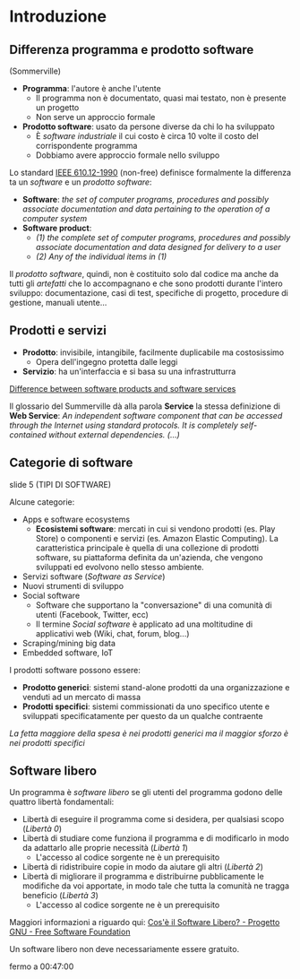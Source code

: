 
# Introduzione
## Differenza programma e prodotto software

(Sommerville)  

* **Programma**: l'autore è anche l'utente
  + Il programma non è documentato, quasi mai testato, non è presente un progetto
  + Non serve un approccio formale
* **Prodotto software**: usato da persone diverse da chi lo ha sviluppato
  + È *software industriale* il cui costo è circa 10 volte il costo del corrispondente programma
  + Dobbiamo avere approccio formale nello sviluppo  

Lo standard [IEEE 610.12-1990](https://ieeexplore.ieee.org/document/159342) (non-free) definisce formalmente la differenza ta un *software* e un *prodotto software*:  

* **Software**: *the set of computer programs, procedures and possibly associate documentation and data pertaining to the operation of a computer system*
* **Software product**:
  + *(1) the complete set of computer programs, procedures and possibly associate documentation and data designed for delivery to a user*
  + *(2) Any of the individual items in (1)*

Il *prodotto software*, quindi, non è costituito solo dal codice ma anche da tutti gli *artefatti* che lo accompagnano e che sono prodotti durante l'intero sviluppo: documentazione, casi di test, specifiche di progetto, procedure di gestione, manuali utente…  

## Prodotti e servizi

* **Prodotto**: invisibile, intangibile, facilmente duplicabile ma costosissimo
  + Opera dell'ingegno protetta dalle leggi
* **Servizio**: ha un'interfaccia e si basa su una infrastrutturra

[Difference between software products and software services](https://www.geeksforgeeks.org/difference-between-software-products-and-software-services/)

Il glossario del Summerville dà alla parola **Service** la stessa definizione di **Web Service**: *An independent software component that can be accessed through the Internet using standard protocols. It is completely self-contained without external dependencies. (...)*

## Categorie di software

slide 5 (TIPI DI SOFTWARE)


Alcune categorie:  

* Apps e software ecosystems
  + **Ecosistemi software**: mercati in cui si vendono prodotti (es. Play Store) o componenti e servizi (es. Amazon Elastic Computing). La caratteristica principale è quella di una collezione di prodotti software, su piattaforma definita da un'azienda, che vengono sviluppati ed evolvono nello stesso ambiente.
* Servizi software (*Software as Service*)
* Nuovi strumenti di sviluppo
* Social software
  + Software che supportano la "conversazione" di una comunità di utenti (Facebook, Twitter, ecc)
  + Il termine *Social software* è applicato ad una moltitudine di applicativi web (Wiki, chat, forum, blog...)
* Scraping/mining big data
* Embedded software, IoT

I prodotti software possono essere:  

* **Prodotto generici**: sistemi stand-alone prodotti da una organizzazione e venduti ad un mercato di massa
* **Prodotti specifici**: sistemi commissionati da uno specifico utente e sviluppati specificatamente per questo da un qualche contraente

*La fetta maggiore della spesa è nei prodotti generici ma il maggior sforzo è nei prodotti specifici*  

## Software libero

Un programma è *software libero* se gli utenti del programma godono delle quattro libertà fondamentali:  

* Libertà di eseguire il programma come si desidera, per qualsiasi scopo (*Libertà 0*)
* Libertà di studiare come funziona il programma e di modificarlo in modo da adattarlo alle proprie necessità (*Libertà 1*)
  + L'accesso al codice sorgente ne è un prerequisito
* Libertà di ridistribuire copie in modo da aiutare gli altri (*Libertà 2*)
* Libertà di migliorare il programma e distribuirne pubblicamente le modifiche da voi apportate, in modo tale che tutta la comunità ne tragga beneficio (*Libertà 3*)
  + L'accesso al codice sorgente ne è un prerequisito

Maggiori informazioni a riguardo qui: [Cos'è il Software Libero? - Progetto GNU - Free Software Foundation](https://www.gnu.org/philosophy/free-sw.it.html)

Un software libero non deve necessariamente essere gratuito.  


fermo a 00:47:00